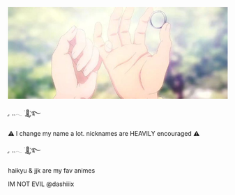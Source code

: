 ![image](https://github.com/shokiiri/shokiiri/blob/2c6748f33c8b3798b3721d2bd075b3d199496e10/ce7cd60a9b5fe401e60a3453399f1302.jpg)

ִֶָ. ..𓂃 ࣪ ִֶָ🪽་༘࿐



⚠️ I change my name a lot. nicknames are HEAVILY encouraged ⚠️



ִֶָ. ..𓂃 ࣪ ִֶָ🪽་༘࿐



haikyu & jjk are my fav animes


IM NOT EVIL @dashiiix
